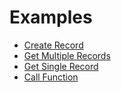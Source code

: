 # Examples

- [Create Record](create/README.md)
- [Get Multiple Records](multiple/README.md)
- [Get Single Record](single/README.md)
- [Call Function](call/README.md)
